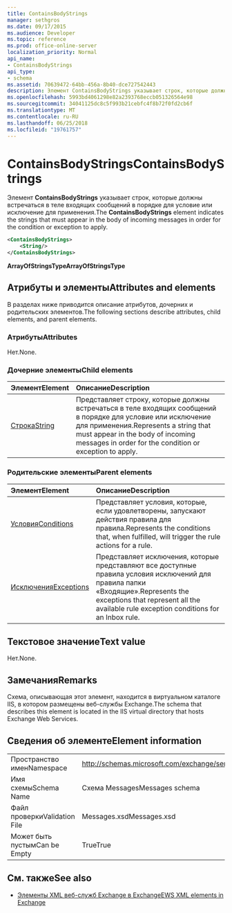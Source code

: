 ```yaml
---
title: ContainsBodyStrings
manager: sethgros
ms.date: 09/17/2015
ms.audience: Developer
ms.topic: reference
ms.prod: office-online-server
localization_priority: Normal
api_name:
- ContainsBodyStrings
api_type:
- schema
ms.assetid: 70639472-64bb-456a-8b40-dce727542443
description: Элемент ContainsBodyStrings указывает строк, которые должны встречаться в теле входящих сообщений в порядке для условие или исключение для применения.
ms.openlocfilehash: 5993bd4061298e82a2393768eccb051326564e98
ms.sourcegitcommit: 34041125dc8c5f993b21cebfc4f8b72f0fd2cb6f
ms.translationtype: MT
ms.contentlocale: ru-RU
ms.lasthandoff: 06/25/2018
ms.locfileid: "19761757"
---
```

# <a name="containsbodystrings"></a><span data-ttu-id="4c188-103">ContainsBodyStrings</span><span class="sxs-lookup"><span data-stu-id="4c188-103">ContainsBodyStrings</span></span>

<span data-ttu-id="4c188-104">Элемент **ContainsBodyStrings** указывает строк, которые должны встречаться в теле входящих сообщений в порядке для условие или исключение для применения.</span><span class="sxs-lookup"><span data-stu-id="4c188-104">The **ContainsBodyStrings** element indicates the strings that must appear in the body of incoming messages in order for the condition or exception to apply.</span></span> 
  
```XML
<ContainsBodyStrings>
    <String/>
</ContainsBodyStrings>
```

 <span data-ttu-id="4c188-105">**ArrayOfStringsType**</span><span class="sxs-lookup"><span data-stu-id="4c188-105">**ArrayOfStringsType**</span></span>
## <a name="attributes-and-elements"></a><span data-ttu-id="4c188-106">Атрибуты и элементы</span><span class="sxs-lookup"><span data-stu-id="4c188-106">Attributes and elements</span></span>

<span data-ttu-id="4c188-107">В разделах ниже приводится описание атрибутов, дочерних и родительских элементов.</span><span class="sxs-lookup"><span data-stu-id="4c188-107">The following sections describe attributes, child elements, and parent elements.</span></span>
  
### <a name="attributes"></a><span data-ttu-id="4c188-108">Атрибуты</span><span class="sxs-lookup"><span data-stu-id="4c188-108">Attributes</span></span>

<span data-ttu-id="4c188-109">Нет.</span><span class="sxs-lookup"><span data-stu-id="4c188-109">None.</span></span>
  
### <a name="child-elements"></a><span data-ttu-id="4c188-110">Дочерние элементы</span><span class="sxs-lookup"><span data-stu-id="4c188-110">Child elements</span></span>

|<span data-ttu-id="4c188-111">**Элемент**</span><span class="sxs-lookup"><span data-stu-id="4c188-111">**Element**</span></span>|<span data-ttu-id="4c188-112">**Описание**</span><span class="sxs-lookup"><span data-stu-id="4c188-112">**Description**</span></span>|
|:-----|:-----|
|[<span data-ttu-id="4c188-113">Строка</span><span class="sxs-lookup"><span data-stu-id="4c188-113">String</span></span>](string.md) <br/> |<span data-ttu-id="4c188-114">Представляет строку, которые должны встречаться в теле входящих сообщений в порядке для условие или исключение для применения.</span><span class="sxs-lookup"><span data-stu-id="4c188-114">Represents a string that must appear in the body of incoming messages in order for the condition or exception to apply.</span></span>  <br/> |
   
### <a name="parent-elements"></a><span data-ttu-id="4c188-115">Родительские элементы</span><span class="sxs-lookup"><span data-stu-id="4c188-115">Parent elements</span></span>

|<span data-ttu-id="4c188-116">**Элемент**</span><span class="sxs-lookup"><span data-stu-id="4c188-116">**Element**</span></span>|<span data-ttu-id="4c188-117">**Описание**</span><span class="sxs-lookup"><span data-stu-id="4c188-117">**Description**</span></span>|
|:-----|:-----|
|[<span data-ttu-id="4c188-118">Условия</span><span class="sxs-lookup"><span data-stu-id="4c188-118">Conditions</span></span>](conditions.md) <br/> |<span data-ttu-id="4c188-119">Представляет условия, которые, если удовлетворены, запускают действия правила для правила.</span><span class="sxs-lookup"><span data-stu-id="4c188-119">Represents the conditions that, when fulfilled, will trigger the rule actions for a rule.</span></span>  <br/> |
|[<span data-ttu-id="4c188-120">Исключения</span><span class="sxs-lookup"><span data-stu-id="4c188-120">Exceptions</span></span>](exceptions.md) <br/> |<span data-ttu-id="4c188-121">Представляет исключения, которые представляют все доступные правила условия исключений для правила папки «Входящие».</span><span class="sxs-lookup"><span data-stu-id="4c188-121">Represents the exceptions that represent all the available rule exception conditions for an Inbox rule.</span></span>  <br/> |
   
## <a name="text-value"></a><span data-ttu-id="4c188-122">Текстовое значение</span><span class="sxs-lookup"><span data-stu-id="4c188-122">Text value</span></span>

<span data-ttu-id="4c188-123">Нет.</span><span class="sxs-lookup"><span data-stu-id="4c188-123">None.</span></span>
  
## <a name="remarks"></a><span data-ttu-id="4c188-124">Замечания</span><span class="sxs-lookup"><span data-stu-id="4c188-124">Remarks</span></span>

<span data-ttu-id="4c188-125">Схема, описывающая этот элемент, находится в виртуальном каталоге IIS, в котором размещены веб-службы Exchange.</span><span class="sxs-lookup"><span data-stu-id="4c188-125">The schema that describes this element is located in the IIS virtual directory that hosts Exchange Web Services.</span></span>
  
## <a name="element-information"></a><span data-ttu-id="4c188-126">Сведения об элементе</span><span class="sxs-lookup"><span data-stu-id="4c188-126">Element information</span></span>

|||
|:-----|:-----|
|<span data-ttu-id="4c188-127">Пространство имен</span><span class="sxs-lookup"><span data-stu-id="4c188-127">Namespace</span></span>  <br/> |http://schemas.microsoft.com/exchange/services/2006/messages  <br/> |
|<span data-ttu-id="4c188-128">Имя схемы</span><span class="sxs-lookup"><span data-stu-id="4c188-128">Schema Name</span></span>  <br/> |<span data-ttu-id="4c188-129">Схема Messages</span><span class="sxs-lookup"><span data-stu-id="4c188-129">Messages schema</span></span>  <br/> |
|<span data-ttu-id="4c188-130">Файл проверки</span><span class="sxs-lookup"><span data-stu-id="4c188-130">Validation File</span></span>  <br/> |<span data-ttu-id="4c188-131">Messages.xsd</span><span class="sxs-lookup"><span data-stu-id="4c188-131">Messages.xsd</span></span>  <br/> |
|<span data-ttu-id="4c188-132">Может быть пустым</span><span class="sxs-lookup"><span data-stu-id="4c188-132">Can be Empty</span></span>  <br/> |<span data-ttu-id="4c188-133">True</span><span class="sxs-lookup"><span data-stu-id="4c188-133">True</span></span>  <br/> |
   
## <a name="see-also"></a><span data-ttu-id="4c188-134">См. также</span><span class="sxs-lookup"><span data-stu-id="4c188-134">See also</span></span>



- [<span data-ttu-id="4c188-135">Элементы XML веб-служб Exchange в Exchange</span><span class="sxs-lookup"><span data-stu-id="4c188-135">EWS XML elements in Exchange</span></span>](ews-xml-elements-in-exchange.md)

